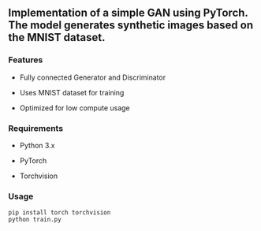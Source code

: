 ## Implementation of a simple GAN using PyTorch. The model generates synthetic images based on the MNIST dataset.

### Features

- Fully connected Generator and Discriminator

- Uses MNIST dataset for training

- Optimized for low compute usage

### Requirements

- Python 3.x

- PyTorch

- Torchvision

### Usage

```
pip install torch torchvision
python train.py
```


